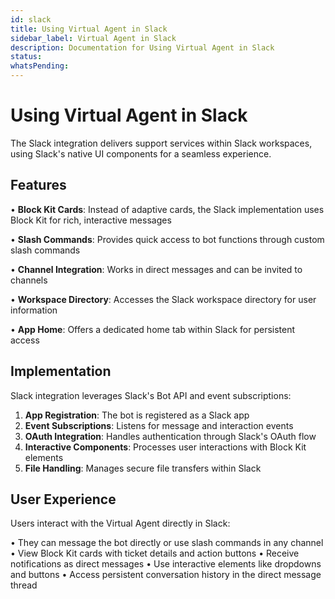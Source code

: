 ```yaml
---
id: slack
title: Using Virtual Agent in Slack
sidebar_label: Virtual Agent in Slack
description: Documentation for Using Virtual Agent in Slack
status: 
whatsPending: 
---
```


# Using Virtual Agent in Slack

The Slack integration delivers support services within Slack workspaces, using Slack's native UI components for a seamless experience.

## Features

• **Block Kit Cards**: Instead of adaptive cards, the Slack implementation uses Block Kit for rich, interactive messages

• **Slash Commands**: Provides quick access to bot functions through custom slash commands

• **Channel Integration**: Works in direct messages and can be invited to channels

• **Workspace Directory**: Accesses the Slack workspace directory for user information

• **App Home**: Offers a dedicated home tab within Slack for persistent access

## Implementation

Slack integration leverages Slack's Bot API and event subscriptions:

1. **App Registration**: The bot is registered as a Slack app
2. **Event Subscriptions**: Listens for message and interaction events
3. **OAuth Integration**: Handles authentication through Slack's OAuth flow
4. **Interactive Components**: Processes user interactions with Block Kit elements
5. **File Handling**: Manages secure file transfers within Slack

## User Experience

Users interact with the Virtual Agent directly in Slack:

• They can message the bot directly or use slash commands in any channel
• View Block Kit cards with ticket details and action buttons
• Receive notifications as direct messages
• Use interactive elements like dropdowns and buttons
• Access persistent conversation history in the direct message thread


